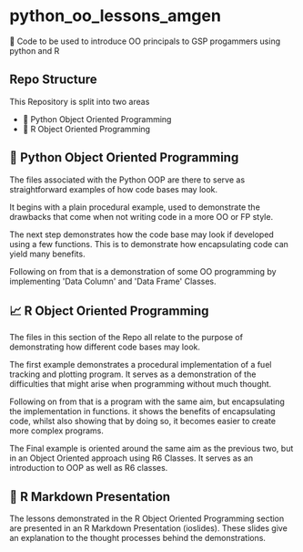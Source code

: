 # python_oo_lessons_amgen
:pencil: Code to be used to introduce OO principals to GSP progammers using python and R

## Repo Structure
This Repository is split into two areas

- :snake: Python Object Oriented Programming 
- :dog: R Object Oriented Programming 

## :book: Python Object Oriented Programming
The files associated with the Python OOP are there to serve as straightforward examples of how code bases may look.

It begins with a plain procedural example, used to demonstrate the drawbacks that come when not writing code in a more OO or FP style.

The next step demonstrates how the code base may look if developed using a few functions. This is to demonstrate how encapsulating code can yield many benefits.

Following on from that is a demonstration of some OO programming by implementing 'Data Column' and 'Data Frame' Classes.

## :chart_with_upwards_trend: R Object Oriented Programming
The files in this section of the Repo all relate to the purpose of demonstrating how different code bases may look.

The first example demonstrates a procedural implementation of a fuel tracking and plotting program. It serves as a demonstration of the difficulties that might arise when programming without much thought.

Following on from that is a program with the same aim, but encapsulating the implementation in functions. it shows the benefits of encapsulating code, whilst also showing that by doing so, it becomes easier to create more complex programs.

The Final example is oriented around the same aim as the previous two, but in an Object Oriented approach using R6 Classes. It serves as an introduction to OOP as well as R6 classes. 

## :blue_book: R Markdown Presentation 
The lessons demonstrated in the R Object Oriented Programming section are presented in an R Markdown Presentation (ioslides). These slides give an explanation to the thought processes behind the demonstrations. 
